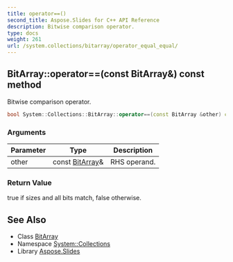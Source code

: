 ```yaml
---
title: operator==()
second_title: Aspose.Slides for C++ API Reference
description: Bitwise comparison operator.
type: docs
weight: 261
url: /system.collections/bitarray/operator_equal_equal/
---
```

## BitArray::operator==(const BitArray\&) const method


Bitwise comparison operator.

```cpp
bool System::Collections::BitArray::operator==(const BitArray &other) const
```


### Arguments

| Parameter | Type | Description |
| --- | --- | --- |
| other | const [BitArray](../)\& | RHS operand. |

### Return Value

true if sizes and all bits match, false otherwise.

## See Also

* Class [BitArray](../)
* Namespace [System::Collections](../../)
* Library [Aspose.Slides](../../../)